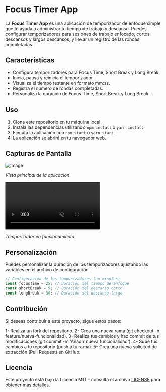 # Focus Timer App

La **Focus Timer App** es una aplicación de temporizador de enfoque simple que te ayuda a administrar tu tiempo de trabajo y descanso. Puedes configurar temporizadores para sesiones de trabajo enfocado, cortos descansos y largos descansos, y llevar un registro de las rondas completadas.

## Características

- Configura temporizadores para Focus Time, Short Break y Long Break.
- Inicia, pausa y reinicia el temporizador.
- Visualiza el tiempo restante en formato mm:ss.
- Registra el número de rondas completadas.
- Personaliza la duración de Focus Time, Short Break y Long Break.

## Uso

1. Clona este repositorio en tu máquina local.
2. Instala las dependencias utilizando `npm install` o `yarn install`.
3. Ejecuta la aplicación con `npm start` o `yarn start`.
4. La aplicación se abrirá en tu navegador web.

## Capturas de Pantalla

![image](https://github.com/CubeMyst/Focus-Timer/assets/97372908/3bfb6ba9-f092-4489-b831-ea3bfd7f611a)

*Vista principal de la aplicación*

<video autoplay loop muted>
	<source src="https://github.com/CubeMyst/Focus-Timer/assets/97372908/465ecc4a-a6f1-4018-9924-2374513db66e" type="video/mp4">
</video>

*Temporizador en funcionamiento*

## Personalización

Puedes personalizar la duración de los temporizadores ajustando las variables en el archivo de configuración.

```javascript
// Configuración de los temporizadores (en minutos)
const focusTime = 25; // Duración del tiempo de enfoque
const shortBreak = 5; // Duración del descanso corto
const longBreak = 30; // Duración del descanso largo
```

## Contribución

Si deseas contribuir a este proyecto, sigue estos pasos:

1- Realiza un fork del repositorio.
2- Crea una nueva rama (git checkout -b feature/nueva-funcionalidad).
3- Realiza tus cambios y haz commit de tus modificaciones (git commit -m 'Añadir nueva funcionalidad').
4- Sube tus cambios a tu repositorio (push a tu rama).
5- Crea una nueva solicitud de extracción (Pull Request) en GitHub.

## Licencia
Este proyecto está bajo la Licencia MIT - consulta el archivo [LICENSE](./LICENSE) para obtener más detalles.
